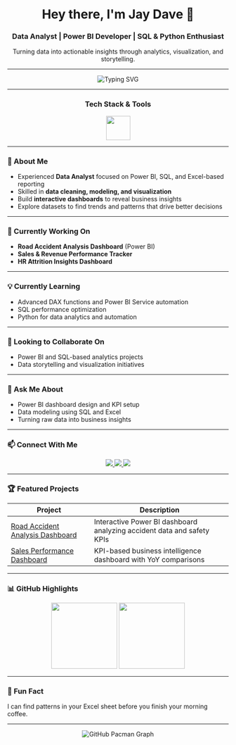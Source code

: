 <!-- Profile Header -->
<h1 align="center">Hey there, I'm Jay Dave 👋</h1>
<h3 align="center">Data Analyst | Power BI Developer | SQL & Python Enthusiast</h3>

<p align="center">
Turning data into actionable insights through analytics, visualization, and storytelling.
</p>

---

<!-- Animated Typing Title -->
<p align="center">
  <img src="https://readme-typing-svg.herokuapp.com?font=Fira+Code&weight=600&size=22&pause=1000&color=0078D4&center=true&vCenter=true&width=700&lines=Data+Analyst;Power+BI+Developer;SQL+and+Python+Explorer;Transforming+Data+into+Decisions" alt="Typing SVG" />
</p>

---

<!-- Skills Section -->
<h3 align="center">Tech Stack & Tools</h3>

<p align="center">
  <img src="https://skillicons.dev/icons?i=python,mysql,pandas,powerbi,excel,github,vscode" height="55" />
</p>

---

<!-- About Me -->
### 🧭 About Me  
- Experienced **Data Analyst** focused on Power BI, SQL, and Excel-based reporting  
- Skilled in **data cleaning, modeling, and visualization**  
- Build **interactive dashboards** to reveal business insights  
- Explore datasets to find trends and patterns that drive better decisions  

---

### 🚀 Currently Working On  
- **Road Accident Analysis Dashboard** (Power BI)  
- **Sales & Revenue Performance Tracker**  
- **HR Attrition Insights Dashboard**  

---

### 💡 Currently Learning  
- Advanced DAX functions and Power BI Service automation  
- SQL performance optimization  
- Python for data analytics and automation  

---

### 🤝 Looking to Collaborate On  
- Power BI and SQL-based analytics projects  
- Data storytelling and visualization initiatives  

---

### 💬 Ask Me About  
- Power BI dashboard design and KPI setup  
- Data modeling using SQL and Excel  
- Turning raw data into business insights  

---

### 📫 Connect With Me  

<p align="center">
  <a href="https://www.linkedin.com/in/axardave/" target="_blank">
    <img src="https://img.shields.io/badge/LinkedIn-0077B5?style=for-the-badge&logo=linkedin&logoColor=white" />
  </a>
  <a href="mailto:your.email@example.com" target="_blank">
    <img src="https://img.shields.io/badge/Gmail-D14836?style=for-the-badge&logo=gmail&logoColor=white" />
  </a>
  <a href="https://github.com/jaydave009" target="_blank">
    <img src="https://img.shields.io/badge/GitHub-181717?style=for-the-badge&logo=github&logoColor=white" />
  </a>
</p>

---

### 🏆 Featured Projects  

| Project | Description |
|----------|-------------|
| [Road Accident Analysis Dashboard](https://github.com/jaydave009/Road-Accident-Analysis-Dashboard) | Interactive Power BI dashboard analyzing accident data and safety KPIs |
| [Sales Performance Dashboard](#) | KPI-based business intelligence dashboard with YoY comparisons |


---

### 📊 GitHub Highlights  

<p align="center">
  <img src="https://github-readme-stats.vercel.app/api?username=jaydave009&show_icons=true&theme=transparent&hide_border=false" height="150" />
  <img src="https://github-readme-streak-stats.herokuapp.com?user=jaydave009&theme=transparent&hide_border=false" height="150" />
</p>

---

### 🎯 Fun Fact  
I can find patterns in your Excel sheet before you finish your morning coffee.

---

<!-- Footer Animation -->
<p align="center">
  <img src="https://raw.githubusercontent.com/maurodesouza/maurodesouza/output/pacman-contribution-graph-dark.svg" alt="GitHub Pacman Graph" />
</p>
